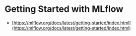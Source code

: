 # Getting Started with MLflow

* [https://mlflow.org/docs/latest/getting-started/index.html](https://mlflow.org/docs/latest/getting-started/index.html)

